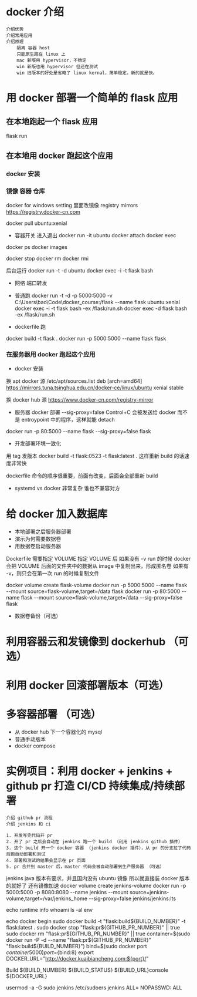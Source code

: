 # docker 介绍
	介绍优势
	介绍常用应用
    介绍原理
        隔离 容器 host
        只能原生跑在 linux 上
        mac 新版用 hypervisor，不稳定
        win 新版也用 hypervisor 但还在测试
        win 旧版本的好处是省略了 linux kernal，简单稳定。新的就是快。
        

# 用 docker 部署一个简单的 flask 应用
## 在本地跑起一个 flask 应用
flask run
## 在本地用 docker 跑起这个应用
### docker 安装
### 镜像 容器 仓库
docker for windows setting 里面改镜像
registry mirrors
https://registry.docker-cn.com

docker pull ubuntu:xenial

- 容器开关 进入退出 
docker run -it ubuntu
docker attach
docker exec

docker ps
docker images

docker stop
docker rm
docker rmi

后台运行
docker run -t -d ubuntu
docker exec -i -t flask bash

- 网络 端口转发
- 普通跑 
docker run -t -d -p 5000:5000 -v C:\Users\bao\Code\docker_course:/flask --name flask ubuntu:xenial
docker exec -i -t flask bash -ex /flask/run.sh
docker exec -d flask bash -ex /flask/run.sh

- dockerfile 跑

docker build -t flask .
docker run -p 5000:5000 --name flask flask


### 在服务器用 docker 跑起这个应用
- docker 安装

换 apt docker 源
/etc/apt/sources.list
deb [arch=amd64] https://mirrors.tuna.tsinghua.edu.cn/docker-ce/linux/ubuntu xenial stable

换 docker hub 源
https://www.docker-cn.com/registry-mirror


- 服务器 docker 部署
--sig-proxy=false
Control+C 会被发送给 docker 而不是 entroypoint 中的程序，这样就能 detach

docker run -p 80:5000 --name flask --sig-proxy=false flask

- 开发部署环境一致化

用 tag 发版本
docker build -t flask:0523 -t flask:latest .
这样重新 build 的话速度非常快 

dockerfile 命令的顺序很重要，前面有改变，后面会全部重新 build

- systemd vs docker
非常复杂 谁也不兼容对方

# 给 docker 加入数据库
    
- 本地部署之后服务器部署
- 演示为何需要数据卷
- 用数据卷启动服务器

Dockerfile 需要指定 VOLUME
指定 VOLUME 后
如果没有 -v run 的时候 docker 会把 VOLUME 后面的文件夹中的数据从 image 中复制出来，形成匿名卷
如果有 -v，则只会在第一次 run 的时候复制文件

docker volume create flask-volume
docker run -p 5000:5000 --name flask --mount source=flask-volume,target=/data flask
docker run -p 80:5000 --name flask --mount source=flask-volume,target=/data  --sig-proxy=false flask
- 数据卷备份（可选）

# 利用容器云和发镜像到 dockerhub （可选）
# 利用 docker 回滚部署版本（可选）
# 多容器部署 （可选）
- 从 docker hub 下一个容器化的 mysql
- 普通手动版本
- docker compose

# 实例项目：利用 docker + jenkins + github pr 打造 CI/CD 持续集成/持续部署
    介绍 github pr 流程
    介绍 jenkins 和 ci
    
    1. 开发写完代码开 pr
    2. 开了 pr 之后会自动在 jenkins 跑一个 build （利用 jenkins github 插件）
    3. 这个 build 开一个 docker 容器 （jenkins docker 插件），从 pr 的分支拉了代码后跑自动部署和测试
    4. 部署和测试的结果会显示在 pr 页面
    5. pr 合并到 master 后，master 代码会被自动部署到生产服务器 （可选）


jenkins java 版本有要求，并且国内没有 ubuntu 镜像 所以就直接装 docker 版本的就好了 还有镜像加速
docker volume create jenkins-volume
docker run -p 5000:5000 -p 8080:8080 --name jenkins --mount source=jenkins-volume,target=/var/jenkins_home --sig-proxy=false jenkins/jenkins:lts

echo runtime info
whoami
ls -al
env

echo docker begin
sudo docker build -t "flask:build${BUILD_NUMBER}" -t flask:latest .
sudo docker stop "flask:pr${GITHUB_PR_NUMBER}" || true sudo docker rm "flask:pr${GITHUB_PR_NUMBER}" || true
container=$(sudo docker run -P -d --name "flask:pr${GITHUB_PR_NUMBER}" "flask:build${BUILD_NUMBER}")
bind=$(sudo docker port ${container} 5000)
port=${bind:8}
export DOCKER_URL="http://docker.kuaibiancheng.com:${port}/"

Build ${BUILD_NUMBER} ${BUILD_STATUS} ${BUILD_URL}console  ${DOCKER_URL}


usermod -a -G sudo jenkins
/etc/sudoers
jenkins ALL= NOPASSWD: ALL